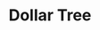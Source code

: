 ---
title: "Dollar Tree"
url: /vancouver/dollar-tree-northeast-vancouver-plaza-drive/
shop: Kramladen
---